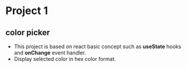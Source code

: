  # Project 1

## color picker
- This project is based on react basic concept such as **useState** hooks and **onChange** event handler.
- Display selected color in hex color format.
